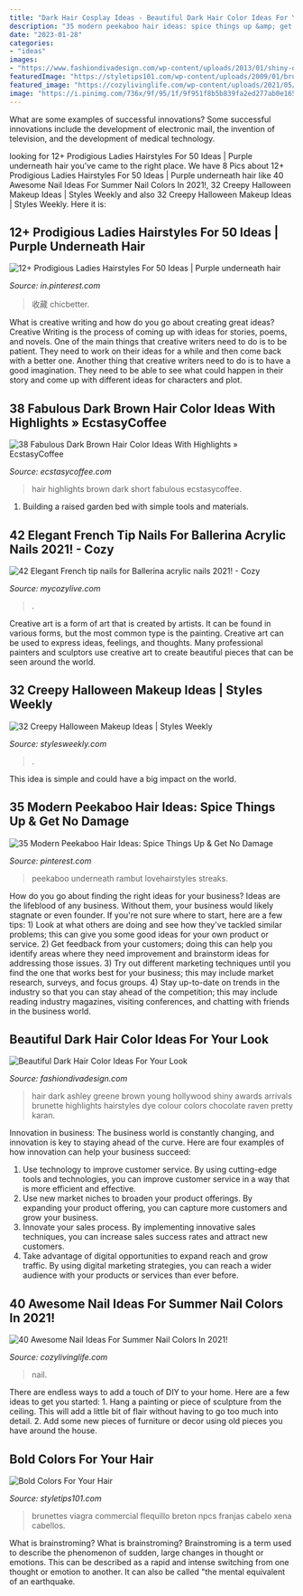 ```yaml
---
title: "Dark Hair Cosplay Ideas - Beautiful Dark Hair Color Ideas For Your Look"
description: "35 modern peekaboo hair ideas: spice things up &amp; get no damage"
date: "2023-01-28"
categories:
- "ideas"
images:
- "https://www.fashiondivadesign.com/wp-content/uploads/2013/01/shiny-dark-brown-hair.jpg"
featuredImage: "https://styletips101.com/wp-content/uploads/2009/01/brunette.jpg"
featured_image: "https://cozylivinglife.com/wp-content/uploads/2021/05/25-2-683x1024.jpg"
image: "https://i.pinimg.com/736x/9f/95/1f/9f951f8b5b839fa2ed277ab0e165f93e.jpg"
---
```



What are some examples of successful innovations?
Some successful innovations include the development of electronic mail, the invention of television, and the development of medical technology.

	

		
looking for 12+ Prodigious Ladies Hairstyles For 50 Ideas | Purple underneath hair you've came to the right place. We have 8 Pics about 12+ Prodigious Ladies Hairstyles For 50 Ideas | Purple underneath hair like 40 Awesome Nail Ideas For Summer Nail Colors In 2021!, 32 Creepy Halloween Makeup Ideas | Styles Weekly and also 32 Creepy Halloween Makeup Ideas | Styles Weekly. Here it is:
		
    
## 12+ Prodigious Ladies Hairstyles For 50 Ideas | Purple Underneath Hair

<img loading=lazy src="https://i.pinimg.com/736x/dd/15/0e/dd150eec7a98c1ec4d262abd21b5411d.jpg" onerror="this.onerror=null;this.src='https://tse3.mm.bing.net/th?id=OIP.H_RoOZRSudOfnfnNtkJkbgAAAA&amp;pid=15.1';" alt="12+ Prodigious Ladies Hairstyles For 50 Ideas | Purple underneath hair">

_Source: in.pinterest.com_

>收藏 chicbetter. 

	

What is creative writing and how do you go about creating great ideas?
Creative Writing is the process of coming up with ideas for stories, poems, and novels. One of the main things that creative writers need to do is to be patient. They need to work on their ideas for a while and then come back with a better one. Another thing that creative writers need to do is to have a good imagination. They need to be able to see what could happen in their story and come up with different ideas for characters and plot.

    
## 38 Fabulous Dark Brown Hair Color Ideas With Highlights » EcstasyCoffee

<img loading=lazy src="https://i1.wp.com/www.ecstasycoffee.com/wp-content/uploads/2017/01/Short-Hairstyle.jpg?resize=500%2C666" onerror="this.onerror=null;this.src='https://tse4.mm.bing.net/th?id=OIP.2JTrAa3_kianJubSfVGBFwHaJ3&amp;pid=15.1';" alt="38 Fabulous Dark Brown Hair Color Ideas With Highlights » EcstasyCoffee">

_Source: ecstasycoffee.com_

>hair highlights brown dark short fabulous ecstasycoffee. 

	

1. Building a raised garden bed with simple tools and materials.

    
## 42 Elegant French Tip Nails For Ballerina Acrylic Nails 2021! - Cozy

<img loading=lazy src="https://mycozylive.com/wp-content/uploads/2021/03/39.png" onerror="this.onerror=null;this.src='https://tse2.mm.bing.net/th?id=OIP.LjeVZim8wBzmBVNgq-Li-QHaKY&amp;pid=15.1';" alt="42 Elegant French tip nails for Ballerina acrylic nails 2021! - Cozy">

_Source: mycozylive.com_

>. 

	

Creative art is a form of art that is created by artists. It can be found in various forms, but the most common type is the painting. Creative art can be used to express ideas, feelings, and thoughts. Many professional painters and sculptors use creative art to create beautiful pieces that can be seen around the world.

    
## 32 Creepy Halloween Makeup Ideas | Styles Weekly

<img loading=lazy src="https://www.stylesweekly.com/wp-content/uploads/2015/10/creepy-halloween-makeup-ideas30.jpg" onerror="this.onerror=null;this.src='https://tse2.mm.bing.net/th?id=OIP.x9SvaA7E8Xi0ek0eXOn8jwHaJ4&amp;pid=15.1';" alt="32 Creepy Halloween Makeup Ideas | Styles Weekly">

_Source: stylesweekly.com_

>. 

	

This idea is simple and could have a big impact on the world.

    
## 35 Modern Peekaboo Hair Ideas: Spice Things Up &amp; Get No Damage

<img loading=lazy src="https://i.pinimg.com/736x/9f/95/1f/9f951f8b5b839fa2ed277ab0e165f93e.jpg" onerror="this.onerror=null;this.src='https://tse1.mm.bing.net/th?id=OIP.lHfi9a0j-rnfLYHMYBd2MQHaLH&amp;pid=15.1';" alt="35 Modern Peekaboo Hair Ideas: Spice Things Up &amp; Get No Damage">

_Source: pinterest.com_

>peekaboo underneath rambut lovehairstyles streaks. 

	

How do you go about finding the right ideas for your business?
Ideas are the lifeblood of any business. Without them, your business would likely stagnate or even founder. If you're not sure where to start, here are a few tips: 1) Look at what others are doing and see how they've tackled similar problems; this can give you some good ideas for your own product or service. 2) Get feedback from your customers; doing this can help you identify areas where they need improvement and brainstorm ideas for addressing those issues. 3) Try out different marketing techniques until you find the one that works best for your business; this may include market research, surveys, and focus groups. 4) Stay up-to-date on trends in the industry so that you can stay ahead of the competition; this may include reading industry magazines, visiting conferences, and chatting with friends in the business world.

    
## Beautiful Dark Hair Color Ideas For Your Look

<img loading=lazy src="https://www.fashiondivadesign.com/wp-content/uploads/2013/01/shiny-dark-brown-hair.jpg" onerror="this.onerror=null;this.src='https://tse1.mm.bing.net/th?id=OIP.tVOAuhyblE4Rf3iNLhe_YwAAAA&amp;pid=15.1';" alt="Beautiful Dark Hair Color Ideas For Your Look">

_Source: fashiondivadesign.com_

>hair dark ashley greene brown young hollywood shiny awards arrivals brunette highlights hairstyles dye colour colors chocolate raven pretty karan. 

	

Innovation in business:
The business world is constantly changing, and innovation is key to staying ahead of the curve. Here are four examples of how innovation can help your business succeed: 
1. Use technology to improve customer service. By using cutting-edge tools and technologies, you can improve customer service in a way that is more efficient and effective.
2. Use new market niches to broaden your product offerings. By expanding your product offering, you can capture more customers and grow your business. 
3. Innovate your sales process. By implementing innovative sales techniques, you can increase sales success rates and attract new customers. 
4. Take advantage of digital opportunities to expand reach and grow traffic. By using digital marketing strategies, you can reach a wider audience with your products or services than ever before.

    
## 40 Awesome Nail Ideas For Summer Nail Colors In 2021!

<img loading=lazy src="https://cozylivinglife.com/wp-content/uploads/2021/05/25-2-683x1024.jpg" onerror="this.onerror=null;this.src='https://tse4.mm.bing.net/th?id=OIP.WROzWgLWBBUGOVijpJXZRgHaLG&amp;pid=15.1';" alt="40 Awesome Nail Ideas For Summer Nail Colors In 2021!">

_Source: cozylivinglife.com_

>nail. 

	

There are endless ways to add a touch of DIY to your home. Here are a few ideas to get you started: 1. Hang a painting or piece of sculpture from the ceiling. This will add a little bit of flair without having to go too much into detail. 2. Add some new pieces of furniture or decor using old pieces you have around the house.
    
## Bold Colors For Your Hair

<img loading=lazy src="https://styletips101.com/wp-content/uploads/2009/01/brunette.jpg" onerror="this.onerror=null;this.src='https://tse3.mm.bing.net/th?id=OIP.0iM4aYQz-btc9S3-io28tQHaLW&amp;pid=15.1';" alt="Bold Colors For Your Hair">

_Source: styletips101.com_

>brunettes viagra commercial flequillo breton npcs franjas cabelo xena cabellos. 

	

What is brainstroming?
What is brainstroming? Brainstroming is a term used to describe the phenomenon of sudden, large changes in thought or emotions. This can be described as a rapid and intense switching from one thought or emotion to another. It can also be called "the mental equivalent of an earthquake.

